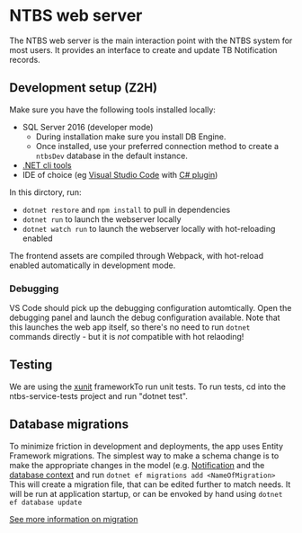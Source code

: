 # NTBS web server
The NTBS web server is the main interaction point with the NTBS system for most users. It provides an interface to create and update TB Notification records.

## Development setup (Z2H)
Make sure you have the following tools installed locally:
  * SQL Server 2016 (developer mode)
    * During installation make sure you install DB Engine.
    * Once installed, use your preferred connection method to create a `ntbsDev` database in the default instance.
  * [.NET cli tools](https://dotnet.microsoft.com/download)
  * IDE of choice (eg [Visual Studio Code](https://code.visualstudio.com/download) with [C# plugin](https://marketplace.visualstudio.com/items?itemName=ms-vscode.csharp))

In this dirctory, run:
- `dotnet restore` and `npm install` to pull in dependencies
- `dotnet run` to launch the webserver locally
- `dotnet watch run` to launch the webserver locally with hot-reloading enabled

The frontend assets are compiled through Webpack, with hot-reload enabled automatically in development mode.

### Debugging
VS Code should pick up the debugging configuration automtically. Open the debugging panel and launch the debug configuration available. Note that this launches the web app itself, so there's no need to run `dotnet` commands directly - but it is *not* compatible with hot relaoding!

## Testing
We are using the [xunit](https://xunit.net/) frameworkTo run unit tests. To run tests, cd into the ntbs-service-tests project and run "dotnet test".

## Database migrations
To minimize friction in development and deployments, the app uses Entity Framework migrations.
The simplest way to make a schema change is to make the appropriate changes in the model (e.g. [Notification](Models/Notification.cs) and the [database context](Models/NtbsContext.cs) and run
```dotnet ef migrations add <NameOfMigration>```
This will create a migration file, that can be edited further to match needs. It will be run at application startup, or can be envoked by hand using
```dotnet ef database update```

[See more information on migration](https://docs.microsoft.com/en-us/ef/core/managing-schemas/migrations/)